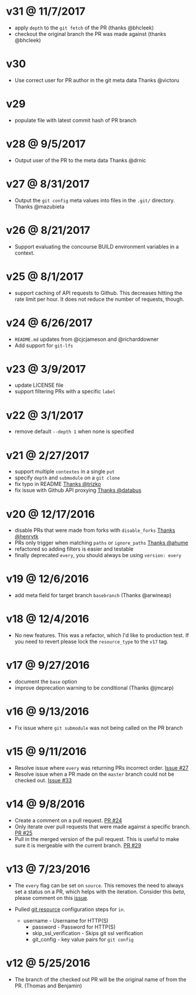 # v31 @ 11/7/2017

* apply `depth` to the `git fetch` of the PR (thanks @bhcleek)
* checkout the original branch the PR was made against (thanks @bhcleek)

# v30

* Use correct user for PR author in the git meta data Thanks @victoru

# v29

* populate file with latest commit hash of PR branch

# v28 @ 9/5/2017

* Output user of the PR to the meta data Thanks @drnic

# v27 @ 8/31/2017

* Output the `git config` meta values into files in the `.git/` directory. Thanks @mazubieta

# v26 @ 8/21/2017

* Support evaluating the concourse BUILD environment variables in a context.

# v25 @ 8/1/2017

* support caching of API requests to Github. This decreases hitting the
rate limit per hour. It does not reduce the number of requests, though.

# v24 @ 6/26/2017

* `README.md` updates from @cjcjameson and @richarddowner
* Add support for `git-lfs`

# v23 @ 3/9/2017

* update LICENSE file
* support filtering PRs with a specific `label`

# v22 @ 3/1/2017

* remove default `--depth 1` when none is specified

# v21 @ 2/27/2017

* support multiple `contextes` in a single `put`
* specify `depth` and `submodule` on a `git clone`
* fix typo in README [Thanks @trizko](https://github.com/jtarchie/pullrequest-resource/pull/57)
* fix issue with Github API proxying [Thanks @databus](https://github.com/jtarchie/pullrequest-resource/pull/56)

# v20 @ 12/17/2016

* disable PRs that were made from forks with `disable_forks` [Thanks @henrytk](https://github.com/jtarchie/pullrequest-resource/issues/43)
* PRs only trigger when matching `paths` or `ignore_paths` [Thanks @ahume](https://github.com/jtarchie/pullrequest-resource/issues/42)
* refactored so adding filters is easier and testable
* finally deprecated `every`, you should always be using `version: every`

# v19 @ 12/6/2016

* add meta field for target branch `basebranch` (Thanks @arwineap)

# v18 @ 12/4/2016

* No new features. This was a refactor, which I'd like to production test. If
you need to revert please lock the `resource_type` to the `v17` tag.

# v17 @ 9/27/2016

* document the `base` option
* improve deprecation warning to be conditional (Thanks @jmcarp)

# v16 @ 9/13/2016

* Fix issue where `git submodule` was not being called on the PR branch

# v15 @ 9/11/2016

* Resolve issue where `every` was returning PRs incorrect order. [Issue #27](https://github.com/jtarchie/pullrequest-resource/issues/27)
* Resolve issue when a PR made on the `master` branch could not be checked out. [Issue #33](https://github.com/jtarchie/pullrequest-resource/issues/33)

# v14 @ 9/8/2016

* Create a comment on a pull request. [PR #24](https://github.com/jtarchie/pullrequest-resource/pull/24)
* Only iterate over pull requests that were made against a specific branch. [PR #25](https://github.com/jtarchie/pullrequest-resource/pull/25)
* Pull in the merged version of the pull request. This is useful to make sure it is mergeable with the current branch. [PR #29](https://github.com/jtarchie/pullrequest-resource/pull/29)

# v13 @ 7/23/2016

* The `every` flag can be set on `source`. This removes the need to always set a status on
a PR, which helps with the iteration. Consider this *beta*, please comment on this [issue](https://github.com/jtarchie/pullrequest-resource/issues/15).

* Pulled [git resource](https://github.com/concourse/git-resource) configuration steps for `in`.
  * username - Username for HTTP(S)
	* password - Password for HTTP(S)
	* skip_ssl_verification - Skips git ssl verification
	* git_config - key value pairs for `git config`

# v12 @ 5/25/2016

* The branch of the checked out PR will be the original name of from the PR. (Thomas and Benjamin)
